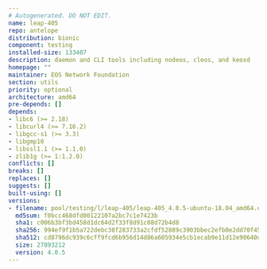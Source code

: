 ```yaml
---
# Autogenerated. DO NOT EDIT.
name: leap-405
repo: antelope
distribution: bionic
component: testing
installed-size: 133407
description: daemon and CLI tools including nodeos, cleos, and keosd
homepage: ""
maintainer: EOS Network Foundation
section: utils
priority: optional
architecture: amd64
pre-depends: []
depends:
- libc6 (>= 2.18)
- libcurl4 (>= 7.16.2)
- libgcc-s1 (>= 3.3)
- libgmp10
- libssl1.1 (>= 1.1.0)
- zlib1g (>= 1:1.2.0)
conflicts: []
breaks: []
replaces: []
suggests: []
built-using: []
versions:
- filename: pool/testing/l/leap-405/leap-405_4.0.5-ubuntu-18.04_amd64.deb
  md5sum: f0bcc468dfd00122107a2bc7c1e7423b
  sha1: c006b3bf3bd458d1dc64d2f33f8d91c08d72b4d8
  sha256: 994ef9f1b5a722debc38f283733a2cfdf52889c3903bbec2efb0e2dd70f45082
  sha512: cd8796dc939c6cff9fcd6b956d14d86a605934e5cb1ecab9e11d12e90640d2f3ae29c26a9cadbc3fff4e68ff5cce06be14c627978ff740a5d57a77d62e0eab95
  size: 27893212
  version: 4.0.5
---
```

